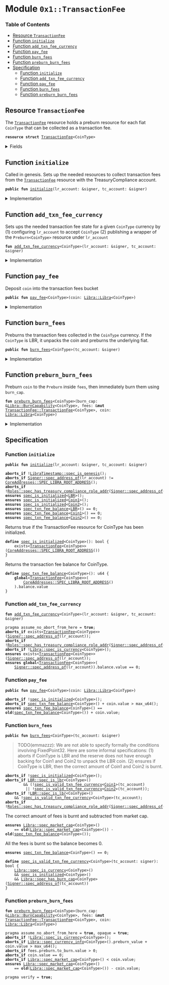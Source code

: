 
<a name="0x1_TransactionFee"></a>

# Module `0x1::TransactionFee`

### Table of Contents

-  [Resource `TransactionFee`](#0x1_TransactionFee_TransactionFee)
-  [Function `initialize`](#0x1_TransactionFee_initialize)
-  [Function `add_txn_fee_currency`](#0x1_TransactionFee_add_txn_fee_currency)
-  [Function `pay_fee`](#0x1_TransactionFee_pay_fee)
-  [Function `burn_fees`](#0x1_TransactionFee_burn_fees)
-  [Function `preburn_burn_fees`](#0x1_TransactionFee_preburn_burn_fees)
-  [Specification](#0x1_TransactionFee_Specification)
    -  [Function `initialize`](#0x1_TransactionFee_Specification_initialize)
    -  [Function `add_txn_fee_currency`](#0x1_TransactionFee_Specification_add_txn_fee_currency)
    -  [Function `pay_fee`](#0x1_TransactionFee_Specification_pay_fee)
    -  [Function `burn_fees`](#0x1_TransactionFee_Specification_burn_fees)
    -  [Function `preburn_burn_fees`](#0x1_TransactionFee_Specification_preburn_burn_fees)



<a name="0x1_TransactionFee_TransactionFee"></a>

## Resource `TransactionFee`

The
<code><a href="#0x1_TransactionFee">TransactionFee</a></code> resource holds a preburn resource for each
fiat
<code>CoinType</code> that can be collected as a transaction fee.


<pre><code><b>resource</b> <b>struct</b> <a href="#0x1_TransactionFee">TransactionFee</a>&lt;CoinType&gt;
</code></pre>



<details>
<summary>Fields</summary>


<dl>
<dt>

<code>balance: <a href="Libra.md#0x1_Libra_Libra">Libra::Libra</a>&lt;CoinType&gt;</code>
</dt>
<dd>

</dd>
<dt>

<code>preburn: <a href="Libra.md#0x1_Libra_Preburn">Libra::Preburn</a>&lt;CoinType&gt;</code>
</dt>
<dd>

</dd>
</dl>


</details>

<a name="0x1_TransactionFee_initialize"></a>

## Function `initialize`

Called in genesis. Sets up the needed resources to collect transaction fees from the
<code><a href="#0x1_TransactionFee">TransactionFee</a></code> resource with the TreasuryCompliance account.


<pre><code><b>public</b> <b>fun</b> <a href="#0x1_TransactionFee_initialize">initialize</a>(lr_account: &signer, tc_account: &signer)
</code></pre>



<details>
<summary>Implementation</summary>


<pre><code><b>public</b> <b>fun</b> <a href="#0x1_TransactionFee_initialize">initialize</a>(
    lr_account: &signer,
    tc_account: &signer,
) {
    <b>assert</b>(<a href="LibraTimestamp.md#0x1_LibraTimestamp_is_genesis">LibraTimestamp::is_genesis</a>(), ENOT_GENESIS);
    <b>assert</b>(
        <a href="Signer.md#0x1_Signer_address_of">Signer::address_of</a>(lr_account) == <a href="CoreAddresses.md#0x1_CoreAddresses_LIBRA_ROOT_ADDRESS">CoreAddresses::LIBRA_ROOT_ADDRESS</a>(),
        EINVALID_SINGLETON_ADDRESS
    );
    <b>assert</b>(<a href="Roles.md#0x1_Roles_has_treasury_compliance_role">Roles::has_treasury_compliance_role</a>(tc_account), ENOT_TREASURY_COMPLIANCE);
    // accept fees in all the currencies
    <a href="#0x1_TransactionFee_add_txn_fee_currency">add_txn_fee_currency</a>&lt;<a href="Coin1.md#0x1_Coin1">Coin1</a>&gt;(lr_account, tc_account);
    <a href="#0x1_TransactionFee_add_txn_fee_currency">add_txn_fee_currency</a>&lt;<a href="Coin2.md#0x1_Coin2">Coin2</a>&gt;(lr_account, tc_account);
    <a href="#0x1_TransactionFee_add_txn_fee_currency">add_txn_fee_currency</a>&lt;<a href="LBR.md#0x1_LBR">LBR</a>&gt;(lr_account, tc_account);
}
</code></pre>



</details>

<a name="0x1_TransactionFee_add_txn_fee_currency"></a>

## Function `add_txn_fee_currency`

Sets ups the needed transaction fee state for a given
<code>CoinType</code> currency by
(1) configuring
<code>lr_account</code> to accept
<code>CoinType</code>
(2) publishing a wrapper of the
<code>Preburn&lt;CoinType&gt;</code> resource under
<code>lr_account</code>


<pre><code><b>fun</b> <a href="#0x1_TransactionFee_add_txn_fee_currency">add_txn_fee_currency</a>&lt;CoinType&gt;(lr_account: &signer, tc_account: &signer)
</code></pre>



<details>
<summary>Implementation</summary>


<pre><code><b>fun</b> <a href="#0x1_TransactionFee_add_txn_fee_currency">add_txn_fee_currency</a>&lt;CoinType&gt;(
    lr_account: &signer,
    tc_account: &signer,
) {
    move_to(
        lr_account,
        <a href="#0x1_TransactionFee">TransactionFee</a>&lt;CoinType&gt; {
            balance: <a href="Libra.md#0x1_Libra_zero">Libra::zero</a>(),
            preburn: <a href="Libra.md#0x1_Libra_create_preburn">Libra::create_preburn</a>(tc_account)
        }
    )
}
</code></pre>



</details>

<a name="0x1_TransactionFee_pay_fee"></a>

## Function `pay_fee`

Deposit
<code>coin</code> into the transaction fees bucket


<pre><code><b>public</b> <b>fun</b> <a href="#0x1_TransactionFee_pay_fee">pay_fee</a>&lt;CoinType&gt;(coin: <a href="Libra.md#0x1_Libra_Libra">Libra::Libra</a>&lt;CoinType&gt;)
</code></pre>



<details>
<summary>Implementation</summary>


<pre><code><b>public</b> <b>fun</b> <a href="#0x1_TransactionFee_pay_fee">pay_fee</a>&lt;CoinType&gt;(coin: <a href="Libra.md#0x1_Libra">Libra</a>&lt;CoinType&gt;) <b>acquires</b> <a href="#0x1_TransactionFee">TransactionFee</a> {
    <b>let</b> fees = borrow_global_mut&lt;<a href="#0x1_TransactionFee">TransactionFee</a>&lt;CoinType&gt;&gt;(
        <a href="CoreAddresses.md#0x1_CoreAddresses_LIBRA_ROOT_ADDRESS">CoreAddresses::LIBRA_ROOT_ADDRESS</a>()
    );
    <a href="Libra.md#0x1_Libra_deposit">Libra::deposit</a>(&<b>mut</b> fees.balance, coin)
}
</code></pre>



</details>

<a name="0x1_TransactionFee_burn_fees"></a>

## Function `burn_fees`

Preburns the transaction fees collected in the
<code>CoinType</code> currency.
If the
<code>CoinType</code> is LBR, it unpacks the coin and preburns the
underlying fiat.


<pre><code><b>public</b> <b>fun</b> <a href="#0x1_TransactionFee_burn_fees">burn_fees</a>&lt;CoinType&gt;(tc_account: &signer)
</code></pre>



<details>
<summary>Implementation</summary>


<pre><code><b>public</b> <b>fun</b> <a href="#0x1_TransactionFee_burn_fees">burn_fees</a>&lt;CoinType&gt;(
    tc_account: &signer,
) <b>acquires</b> <a href="#0x1_TransactionFee">TransactionFee</a> {
    <b>let</b> fee_address =  <a href="CoreAddresses.md#0x1_CoreAddresses_LIBRA_ROOT_ADDRESS">CoreAddresses::LIBRA_ROOT_ADDRESS</a>();
    <b>if</b> (<a href="LBR.md#0x1_LBR_is_lbr">LBR::is_lbr</a>&lt;CoinType&gt;()) {
        // extract fees
        <b>let</b> fees = borrow_global_mut&lt;<a href="#0x1_TransactionFee">TransactionFee</a>&lt;<a href="LBR.md#0x1_LBR">LBR</a>&gt;&gt;(fee_address);
        <b>let</b> coins = <a href="Libra.md#0x1_Libra_withdraw_all">Libra::withdraw_all</a>&lt;<a href="LBR.md#0x1_LBR">LBR</a>&gt;(&<b>mut</b> fees.balance);
        <b>let</b> (coin1, coin2) = <a href="LBR.md#0x1_LBR_unpack">LBR::unpack</a>(coins);
        // burn
        <b>let</b> coin1_burn_cap = <a href="Libra.md#0x1_Libra_remove_burn_capability">Libra::remove_burn_capability</a>&lt;<a href="Coin1.md#0x1_Coin1">Coin1</a>&gt;(tc_account);
        <b>let</b> coin2_burn_cap = <a href="Libra.md#0x1_Libra_remove_burn_capability">Libra::remove_burn_capability</a>&lt;<a href="Coin2.md#0x1_Coin2">Coin2</a>&gt;(tc_account);
        <a href="#0x1_TransactionFee_preburn_burn_fees">preburn_burn_fees</a>(
            &coin1_burn_cap,
            borrow_global_mut&lt;<a href="#0x1_TransactionFee">TransactionFee</a>&lt;<a href="Coin1.md#0x1_Coin1">Coin1</a>&gt;&gt;(fee_address),
            coin1
        );
        <a href="#0x1_TransactionFee_preburn_burn_fees">preburn_burn_fees</a>(
            &coin2_burn_cap,
            borrow_global_mut&lt;<a href="#0x1_TransactionFee">TransactionFee</a>&lt;<a href="Coin2.md#0x1_Coin2">Coin2</a>&gt;&gt;(fee_address),
            coin2
        );
        <a href="Libra.md#0x1_Libra_publish_burn_capability">Libra::publish_burn_capability</a>(tc_account, coin1_burn_cap, tc_account);
        <a href="Libra.md#0x1_Libra_publish_burn_capability">Libra::publish_burn_capability</a>(tc_account, coin2_burn_cap, tc_account);
    } <b>else</b> {
        // extract fees
        <b>let</b> fees = borrow_global_mut&lt;<a href="#0x1_TransactionFee">TransactionFee</a>&lt;CoinType&gt;&gt;(fee_address);
        <b>let</b> coin = <a href="Libra.md#0x1_Libra_withdraw_all">Libra::withdraw_all</a>(&<b>mut</b> fees.balance);
        // burn
        <b>let</b> burn_cap = <a href="Libra.md#0x1_Libra_remove_burn_capability">Libra::remove_burn_capability</a>&lt;CoinType&gt;(tc_account);
        <a href="#0x1_TransactionFee_preburn_burn_fees">preburn_burn_fees</a>(&burn_cap, fees, coin);
        <a href="Libra.md#0x1_Libra_publish_burn_capability">Libra::publish_burn_capability</a>(tc_account, burn_cap, tc_account);
    }
}
</code></pre>



</details>

<a name="0x1_TransactionFee_preburn_burn_fees"></a>

## Function `preburn_burn_fees`

Preburn
<code>coin</code> to the
<code>Preburn</code> inside
<code>fees</code>, then immediately burn them using
<code>burn_cap</code>.


<pre><code><b>fun</b> <a href="#0x1_TransactionFee_preburn_burn_fees">preburn_burn_fees</a>&lt;CoinType&gt;(burn_cap: &<a href="Libra.md#0x1_Libra_BurnCapability">Libra::BurnCapability</a>&lt;CoinType&gt;, fees: &<b>mut</b> <a href="#0x1_TransactionFee_TransactionFee">TransactionFee::TransactionFee</a>&lt;CoinType&gt;, coin: <a href="Libra.md#0x1_Libra_Libra">Libra::Libra</a>&lt;CoinType&gt;)
</code></pre>



<details>
<summary>Implementation</summary>


<pre><code><b>fun</b> <a href="#0x1_TransactionFee_preburn_burn_fees">preburn_burn_fees</a>&lt;CoinType&gt;(
    burn_cap: &BurnCapability&lt;CoinType&gt;,
    fees: &<b>mut</b> <a href="#0x1_TransactionFee">TransactionFee</a>&lt;CoinType&gt;,
    coin: <a href="Libra.md#0x1_Libra">Libra</a>&lt;CoinType&gt;
) {
    <b>let</b> tc_address = <a href="CoreAddresses.md#0x1_CoreAddresses_TREASURY_COMPLIANCE_ADDRESS">CoreAddresses::TREASURY_COMPLIANCE_ADDRESS</a>();
    <b>let</b> preburn = &<b>mut</b> fees.preburn;
    <a href="Libra.md#0x1_Libra_preburn_with_resource">Libra::preburn_with_resource</a>(coin, preburn, tc_address);
    <a href="Libra.md#0x1_Libra_burn_with_resource_cap">Libra::burn_with_resource_cap</a>(preburn, tc_address, burn_cap)
}
</code></pre>



</details>

<a name="0x1_TransactionFee_Specification"></a>

## Specification


<a name="0x1_TransactionFee_Specification_initialize"></a>

### Function `initialize`


<pre><code><b>public</b> <b>fun</b> <a href="#0x1_TransactionFee_initialize">initialize</a>(lr_account: &signer, tc_account: &signer)
</code></pre>




<pre><code><b>aborts_if</b> !<a href="LibraTimestamp.md#0x1_LibraTimestamp_spec_is_genesis">LibraTimestamp::spec_is_genesis</a>();
<b>aborts_if</b> <a href="Signer.md#0x1_Signer_spec_address_of">Signer::spec_address_of</a>(lr_account) != <a href="CoreAddresses.md#0x1_CoreAddresses_SPEC_LIBRA_ROOT_ADDRESS">CoreAddresses::SPEC_LIBRA_ROOT_ADDRESS</a>();
<b>aborts_if</b> !<a href="Roles.md#0x1_Roles_spec_has_treasury_compliance_role_addr">Roles::spec_has_treasury_compliance_role_addr</a>(<a href="Signer.md#0x1_Signer_spec_address_of">Signer::spec_address_of</a>(tc_account));
<b>ensures</b> <a href="#0x1_TransactionFee_spec_is_initialized">spec_is_initialized</a>&lt;<a href="LBR.md#0x1_LBR">LBR</a>&gt;();
<b>ensures</b> <a href="#0x1_TransactionFee_spec_is_initialized">spec_is_initialized</a>&lt;<a href="Coin1.md#0x1_Coin1">Coin1</a>&gt;();
<b>ensures</b> <a href="#0x1_TransactionFee_spec_is_initialized">spec_is_initialized</a>&lt;<a href="Coin2.md#0x1_Coin2">Coin2</a>&gt;();
<b>ensures</b> <a href="#0x1_TransactionFee_spec_txn_fee_balance">spec_txn_fee_balance</a>&lt;<a href="LBR.md#0x1_LBR">LBR</a>&gt;() == 0;
<b>ensures</b> <a href="#0x1_TransactionFee_spec_txn_fee_balance">spec_txn_fee_balance</a>&lt;<a href="Coin1.md#0x1_Coin1">Coin1</a>&gt;() == 0;
<b>ensures</b> <a href="#0x1_TransactionFee_spec_txn_fee_balance">spec_txn_fee_balance</a>&lt;<a href="Coin2.md#0x1_Coin2">Coin2</a>&gt;() == 0;
</code></pre>



Returns true if the TransactionFee resource for CoinType has been
initialized.


<a name="0x1_TransactionFee_spec_is_initialized"></a>


<pre><code><b>define</b> <a href="#0x1_TransactionFee_spec_is_initialized">spec_is_initialized</a>&lt;CoinType&gt;(): bool {
    exists&lt;<a href="#0x1_TransactionFee">TransactionFee</a>&lt;CoinType&gt;&gt;(<a href="CoreAddresses.md#0x1_CoreAddresses_SPEC_LIBRA_ROOT_ADDRESS">CoreAddresses::SPEC_LIBRA_ROOT_ADDRESS</a>())
}
</code></pre>


Returns the transaction fee balance for CoinType.


<a name="0x1_TransactionFee_spec_txn_fee_balance"></a>


<pre><code><b>define</b> <a href="#0x1_TransactionFee_spec_txn_fee_balance">spec_txn_fee_balance</a>&lt;CoinType&gt;(): u64 {
    <b>global</b>&lt;<a href="#0x1_TransactionFee">TransactionFee</a>&lt;CoinType&gt;&gt;(
        <a href="CoreAddresses.md#0x1_CoreAddresses_SPEC_LIBRA_ROOT_ADDRESS">CoreAddresses::SPEC_LIBRA_ROOT_ADDRESS</a>()
    ).balance.value
}
</code></pre>



<a name="0x1_TransactionFee_Specification_add_txn_fee_currency"></a>

### Function `add_txn_fee_currency`


<pre><code><b>fun</b> <a href="#0x1_TransactionFee_add_txn_fee_currency">add_txn_fee_currency</a>&lt;CoinType&gt;(lr_account: &signer, tc_account: &signer)
</code></pre>




<pre><code>pragma assume_no_abort_from_here = <b>true</b>;
<b>aborts_if</b> exists&lt;<a href="#0x1_TransactionFee">TransactionFee</a>&lt;CoinType&gt;&gt;(<a href="Signer.md#0x1_Signer_spec_address_of">Signer::spec_address_of</a>(lr_account));
<b>aborts_if</b> !<a href="Roles.md#0x1_Roles_spec_has_treasury_compliance_role_addr">Roles::spec_has_treasury_compliance_role_addr</a>(<a href="Signer.md#0x1_Signer_spec_address_of">Signer::spec_address_of</a>(tc_account));
<b>aborts_if</b> !<a href="Libra.md#0x1_Libra_spec_is_currency">Libra::spec_is_currency</a>&lt;CoinType&gt;();
<b>ensures</b> exists&lt;<a href="#0x1_TransactionFee">TransactionFee</a>&lt;CoinType&gt;&gt;(<a href="Signer.md#0x1_Signer_spec_address_of">Signer::spec_address_of</a>(lr_account));
<b>ensures</b> <b>global</b>&lt;<a href="#0x1_TransactionFee">TransactionFee</a>&lt;CoinType&gt;&gt;(
    <a href="Signer.md#0x1_Signer_spec_address_of">Signer::spec_address_of</a>(lr_account)).balance.value == 0;
</code></pre>



<a name="0x1_TransactionFee_Specification_pay_fee"></a>

### Function `pay_fee`


<pre><code><b>public</b> <b>fun</b> <a href="#0x1_TransactionFee_pay_fee">pay_fee</a>&lt;CoinType&gt;(coin: <a href="Libra.md#0x1_Libra_Libra">Libra::Libra</a>&lt;CoinType&gt;)
</code></pre>




<pre><code><b>aborts_if</b> !<a href="#0x1_TransactionFee_spec_is_initialized">spec_is_initialized</a>&lt;CoinType&gt;();
<b>aborts_if</b> <a href="#0x1_TransactionFee_spec_txn_fee_balance">spec_txn_fee_balance</a>&lt;CoinType&gt;() + coin.value &gt; max_u64();
<b>ensures</b> <a href="#0x1_TransactionFee_spec_txn_fee_balance">spec_txn_fee_balance</a>&lt;CoinType&gt;() == <b>old</b>(<a href="#0x1_TransactionFee_spec_txn_fee_balance">spec_txn_fee_balance</a>&lt;CoinType&gt;()) + coin.value;
</code></pre>



<a name="0x1_TransactionFee_Specification_burn_fees"></a>

### Function `burn_fees`


<pre><code><b>public</b> <b>fun</b> <a href="#0x1_TransactionFee_burn_fees">burn_fees</a>&lt;CoinType&gt;(tc_account: &signer)
</code></pre>



> TODO(emmazzz): We are not able to specify formally the conditions
involving FixedPoint32. Here are some informal specifications:
(1) aborts if CoinType is LBR and the reserve does not have enough
backing for Coin1 and Coin2 to unpack the LBR coin.
(2) ensures if CoinType is LBR, then the correct amount of Coin1
and Coin2 is burnt.


<pre><code><b>aborts_if</b> !<a href="#0x1_TransactionFee_spec_is_initialized">spec_is_initialized</a>&lt;CoinType&gt;();
<b>aborts_if</b> <a href="LBR.md#0x1_LBR_spec_is_lbr">LBR::spec_is_lbr</a>&lt;CoinType&gt;()
        && (!<a href="#0x1_TransactionFee_spec_is_valid_txn_fee_currency">spec_is_valid_txn_fee_currency</a>&lt;<a href="Coin1.md#0x1_Coin1">Coin1</a>&gt;(tc_account)
         || !<a href="#0x1_TransactionFee_spec_is_valid_txn_fee_currency">spec_is_valid_txn_fee_currency</a>&lt;<a href="Coin2.md#0x1_Coin2">Coin2</a>&gt;(tc_account));
<b>aborts_if</b> !<a href="LBR.md#0x1_LBR_spec_is_lbr">LBR::spec_is_lbr</a>&lt;CoinType&gt;()
    && !<a href="#0x1_TransactionFee_spec_is_valid_txn_fee_currency">spec_is_valid_txn_fee_currency</a>&lt;CoinType&gt;(tc_account);
<b>aborts_if</b> !<a href="Roles.md#0x1_Roles_spec_has_treasury_compliance_role_addr">Roles::spec_has_treasury_compliance_role_addr</a>(<a href="Signer.md#0x1_Signer_spec_address_of">Signer::spec_address_of</a>(tc_account));
</code></pre>


The correct amount of fees is burnt and subtracted from market cap.


<pre><code><b>ensures</b> <a href="Libra.md#0x1_Libra_spec_market_cap">Libra::spec_market_cap</a>&lt;CoinType&gt;()
    == <b>old</b>(<a href="Libra.md#0x1_Libra_spec_market_cap">Libra::spec_market_cap</a>&lt;CoinType&gt;()) - <b>old</b>(<a href="#0x1_TransactionFee_spec_txn_fee_balance">spec_txn_fee_balance</a>&lt;CoinType&gt;());
</code></pre>


All the fees is burnt so the balance becomes 0.


<pre><code><b>ensures</b> <a href="#0x1_TransactionFee_spec_txn_fee_balance">spec_txn_fee_balance</a>&lt;CoinType&gt;() == 0;
</code></pre>




<a name="0x1_TransactionFee_spec_is_valid_txn_fee_currency"></a>


<pre><code><b>define</b> <a href="#0x1_TransactionFee_spec_is_valid_txn_fee_currency">spec_is_valid_txn_fee_currency</a>&lt;CoinType&gt;(tc_account: signer): bool {
    <a href="Libra.md#0x1_Libra_spec_is_currency">Libra::spec_is_currency</a>&lt;CoinType&gt;()
    && <a href="#0x1_TransactionFee_spec_is_initialized">spec_is_initialized</a>&lt;CoinType&gt;()
    && <a href="Libra.md#0x1_Libra_spec_has_burn_cap">Libra::spec_has_burn_cap</a>&lt;CoinType&gt;(<a href="Signer.md#0x1_Signer_spec_address_of">Signer::spec_address_of</a>(tc_account))
}
</code></pre>



<a name="0x1_TransactionFee_Specification_preburn_burn_fees"></a>

### Function `preburn_burn_fees`


<pre><code><b>fun</b> <a href="#0x1_TransactionFee_preburn_burn_fees">preburn_burn_fees</a>&lt;CoinType&gt;(burn_cap: &<a href="Libra.md#0x1_Libra_BurnCapability">Libra::BurnCapability</a>&lt;CoinType&gt;, fees: &<b>mut</b> <a href="#0x1_TransactionFee_TransactionFee">TransactionFee::TransactionFee</a>&lt;CoinType&gt;, coin: <a href="Libra.md#0x1_Libra_Libra">Libra::Libra</a>&lt;CoinType&gt;)
</code></pre>




<pre><code>pragma assume_no_abort_from_here = <b>true</b>, opaque = <b>true</b>;
<b>aborts_if</b> !<a href="Libra.md#0x1_Libra_spec_is_currency">Libra::spec_is_currency</a>&lt;CoinType&gt;();
<b>aborts_if</b> <a href="Libra.md#0x1_Libra_spec_currency_info">Libra::spec_currency_info</a>&lt;CoinType&gt;().preburn_value + coin.value &gt; max_u64();
<b>aborts_if</b> fees.preburn.to_burn.value &gt; 0;
<b>aborts_if</b> coin.value == 0;
<b>aborts_if</b> <a href="Libra.md#0x1_Libra_spec_market_cap">Libra::spec_market_cap</a>&lt;CoinType&gt;() &lt; coin.value;
<b>ensures</b> <a href="Libra.md#0x1_Libra_spec_market_cap">Libra::spec_market_cap</a>&lt;CoinType&gt;()
    == <b>old</b>(<a href="Libra.md#0x1_Libra_spec_market_cap">Libra::spec_market_cap</a>&lt;CoinType&gt;()) - coin.value;
</code></pre>




<pre><code>pragma verify = <b>true</b>;
</code></pre>
